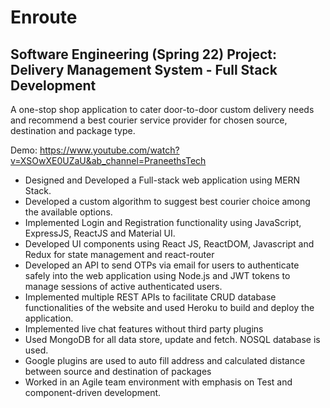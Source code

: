 # Enroute
## Software Engineering (Spring 22) Project: Delivery Management System - Full Stack Development

A one-stop shop application to cater door-to-door custom delivery needs and recommend a best courier service provider for chosen source, destination and package type.

Demo: https://www.youtube.com/watch?v=XSOwXE0UZaU&ab_channel=PraneethsTech

- Designed and Developed a Full-stack web application using MERN Stack.
- Developed a custom algorithm to suggest best courier choice among the available options.
- Implemented Login and Registration functionality using JavaScript, ExpressJS, ReactJS and Material UI.
- Developed UI components using React JS, ReactDOM, Javascript and Redux for state management and react-router
- Developed an API to send OTPs via email for users to authenticate safely into the web application using Node.js and JWT tokens to manage sessions of active authenticated users.
- Implemented multiple REST APIs to facilitate CRUD database functionalities of the website and used Heroku to build and deploy the application.
- Implemented live chat features without third party plugins
- Used MongoDB for all data store, update and fetch. NOSQL database is used.
- Google plugins are used to auto fill address and calculated distance between source and destination of packages
- Worked in an Agile team environment with emphasis on Test and component-driven development.